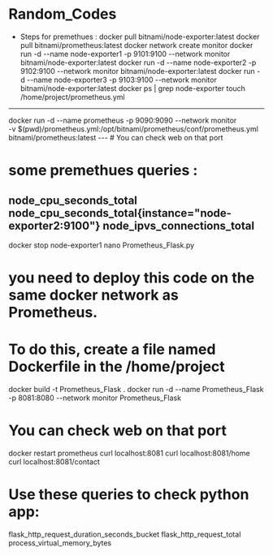 # Random_Codes

* Steps for premethues :
docker pull bitnami/node-exporter:latest
docker pull bitnami/prometheus:latest
docker network create monitor
docker run -d --name node-exporter1 -p 9101:9100 --network monitor bitnami/node-exporter:latest
docker run -d --name node-exporter2 -p 9102:9100 --network monitor bitnami/node-exporter:latest
docker run -d --name node-exporter3 -p 9103:9100 --network monitor bitnami/node-exporter:latest
docker ps | grep node-exporter
touch /home/project/prometheus.yml
---
docker run -d --name prometheus -p 9090:9090 --network monitor \
-v $(pwd)/prometheus.yml:/opt/bitnami/prometheus/conf/prometheus.yml \
bitnami/prometheus:latest
--- # You can check web on that port
# some premethues queries :
node_cpu_seconds_total
node_cpu_seconds_total{instance="node-exporter2:9100"}
node_ipvs_connections_total
---
docker stop node-exporter1
nano Prometheus_Flask.py
# you need to deploy this code on the same docker network as Prometheus. 
# To do this, create a file named Dockerfile in the /home/project
docker build -t Prometheus_Flask .
docker run -d --name Prometheus_Flask -p 8081:8080 --network monitor Prometheus_Flask
# You can check web on that port
docker restart prometheus
curl localhost:8081
curl localhost:8081/home
curl localhost:8081/contact
# Use these queries to check python app:
flask_http_request_duration_seconds_bucket
flask_http_request_total
process_virtual_memory_bytes
